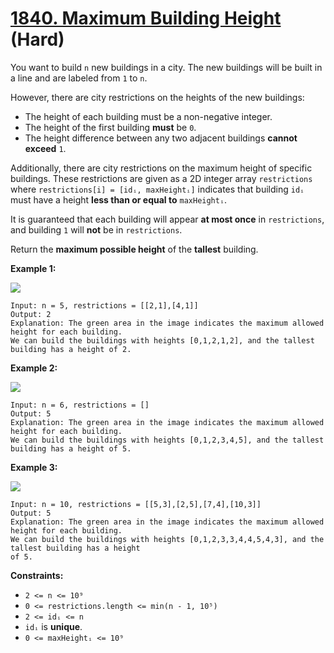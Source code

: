 # [1840. Maximum Building Height][link] (Hard)

[link]: https://leetcode.com/problems/maximum-building-height/

You want to build `n` new buildings in a city. The new buildings will be built in a line and are
labeled from `1` to `n`.

However, there are city restrictions on the heights of the new buildings:

- The height of each building must be a non-negative integer.
- The height of the first building **must** be `0`.
- The height difference between any two adjacent buildings **cannot exceed** `1`.

Additionally, there are city restrictions on the maximum height of specific buildings. These
restrictions are given as a 2D integer array `restrictions` where `restrictions[i] = [idᵢ,
maxHeightᵢ]` indicates that building `idᵢ` must have a height **less than or equal to**
`maxHeightᵢ`.

It is guaranteed that each building will appear **at most once** in `restrictions`, and building `1`
will **not** be in `restrictions`.

Return the **maximum possible height** of the **tallest** building.

**Example 1:**

![](https://assets.leetcode.com/uploads/2021/04/08/ic236-q4-ex1-1.png)

```
Input: n = 5, restrictions = [[2,1],[4,1]]
Output: 2
Explanation: The green area in the image indicates the maximum allowed height for each building.
We can build the buildings with heights [0,1,2,1,2], and the tallest building has a height of 2.
```

**Example 2:**

![](https://assets.leetcode.com/uploads/2021/04/08/ic236-q4-ex2.png)

```
Input: n = 6, restrictions = []
Output: 5
Explanation: The green area in the image indicates the maximum allowed height for each building.
We can build the buildings with heights [0,1,2,3,4,5], and the tallest building has a height of 5.
```

**Example 3:**

![](https://assets.leetcode.com/uploads/2021/04/08/ic236-q4-ex3.png)

```
Input: n = 10, restrictions = [[5,3],[2,5],[7,4],[10,3]]
Output: 5
Explanation: The green area in the image indicates the maximum allowed height for each building.
We can build the buildings with heights [0,1,2,3,3,4,4,5,4,3], and the tallest building has a height
of 5.
```

**Constraints:**

- `2 <= n <= 10⁹`
- `0 <= restrictions.length <= min(n - 1, 10⁵)`
- `2 <= idᵢ <= n`
- `idᵢ` is **unique**.
- `0 <= maxHeightᵢ <= 10⁹`
